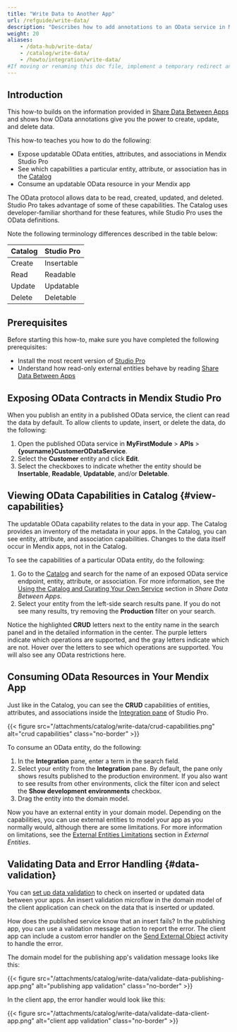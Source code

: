 ```yaml
---
title: "Write Data to Another App"
url: /refguide/write-data/
description: "Describes how to add annotations to an OData service in Mendix Studio Pro, see external entities with these features in the Catalog, and use them to build your app."
weight: 20
aliases:
    - /data-hub/write-data/
    - /catalog/write-data/
    - /howto/integration/write-data/
#If moving or renaming this doc file, implement a temporary redirect and let the respective team know they should update the URL in the product. See Mapping to Products for more details.
---
```


## Introduction

This how-to builds on the information provided in [Share Data Between Apps](/howto/integration/share-data/) and shows how OData annotations give you the power to create, update, and delete data.

This how-to teaches you how to do the following:

* Expose updatable OData entities, attributes, and associations in Mendix Studio Pro
* See which capabilities a particular entity, attribute, or association has in the [Catalog](https://catalog.mendix.com/)
* Consume an updatable OData resource in your Mendix app

The OData protocol allows data to be read, created, updated, and deleted. Studio Pro takes advantage of some of these capabilities. The Catalog uses developer-familiar shorthand for these features, while Studio Pro uses the OData definitions.

Note the following terminology differences described in the table below:

| Catalog | Studio Pro |
| -------- | ---------- |
| Create   | Insertable |
| Read     | Readable   |
| Update   | Updatable  |
| Delete   | Deletable  |

## Prerequisites

Before starting this how-to, make sure you have completed the following prerequisites:

* Install the most recent version of [Studio Pro](https://marketplace.mendix.com/link/studiopro/)
* Understand how read-only external entities behave by reading [Share Data Between Apps](/howto/integration/share-data/)

## Exposing OData Contracts in Mendix Studio Pro

When you publish an entity in a published OData service, the client can read the data by default. To allow clients to update, insert, or delete the data, do the following:

1. Open the published OData service in **MyFirstModule** > **APIs** > **{yourname}CustomerODataService**.
2. Select the **Customer** entity and click **Edit**.
3. Select the checkboxes to indicate whether the entity should be **Insertable**, **Readable**, **Updatable**, and/or **Deletable**.

## Viewing OData Capabilities in Catalog {#view-capabilities}

The updatable OData capability relates to the data in your app. The Catalog provides an inventory of the metadata in your apps. In the Catalog, you can see entity, attribute, and association capabilities. Changes to the data itself occur in Mendix apps, not in the Catalog.

To see the capabilities of a particular OData entity, do the following: 

1. Go to the [Catalog](https://catalog.mendix.com/) and search for the name of an exposed OData service endpoint, entity, attribute, or association. For more information, see the [Using the Catalog and Curating Your Own Service](/howto/integration/share-data/#use-and-curate) section in *Share Data Between Apps*.
2. Select your entity from the left-side search results pane. If you do not see many results, try removing the **Production** filter on your search.

Notice the highlighted **CRUD** letters next to the entity name in the search panel and in the detailed information in the center. The purple letters indicate which operations are supported, and the gray letters indicate which are not. Hover over the letters to see which operations are supported. You will also see any OData restrictions here.

## Consuming OData Resources in Your Mendix App

Just like in the Catalog, you can see the **CRUD** capabilities of entities, attributes, and associations inside the [Integration pane](/refguide/integration-pane/) of Studio Pro.

{{< figure src="/attachments/catalog/write-data/crud-capabilities.png" alt="crud capabilities" class="no-border" >}}

To consume an OData entity, do the following:

1. In the **Integration** pane, enter a term in the search field. 
2. Select your entity from the **Integration** pane. By default, the pane only shows results published to the production environment. If you also want to see results from other environments, click the filter icon and select the **Show development environments** checkbox.
3. Drag the entity into the domain model.

Now you have an external entity in your domain model. Depending on the capabilities, you can use external entities to model your app as you normally would, although there are some limitations. For more information on limitations, see the [External Entities Limitations](/refguide/external-entities/#limitations) section in *External Entities*. 

## Validating Data and Error Handling {#data-validation}

You can [set up data validation](/refguide/setting-up-data-validation/) to check on inserted or updated data between your apps. An insert validation microflow in the domain model of the client application can check on the data that is inserted or updated.

How does the published service know that an insert fails? In the publishing app, you can use a validation message action to report the error. The client app can include a custom error handler on the [Send External Object](/refguide/send-external-object/) activity to handle the error.

The domain model for the publishing app's validation message looks like this:

{{< figure src="/attachments/catalog/write-data/validate-data-publishing-app.png" alt="publishing app validation" class="no-border" >}}

In the client app, the error handler would look like this:

{{< figure src="/attachments/catalog/write-data/validate-data-client-app.png" alt="client app validation" class="no-border" >}}
